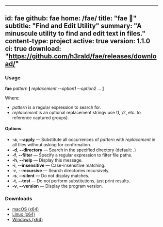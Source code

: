-----
id: fae
github: fae
home: /fae/
title: "fae 🧚"
subtitle: "Find and Edit Utility"
summary: "A minuscule utility to find and edit text in files." 
content-type: project
active: true
version: 1.1.0
ci: true
download: "https://github.com/h3rald/fae/releases/download/"
-----

### Usage


**fae** _pattern_  **[** _replacement_ _\-\-option1_ _\-\-option2_ ... **]**

Where:

* _pattern_ is a regular expression to search for.
* _replacement_ is an optional replacement stringv use \1, \2, etc. to reference captured groups).

#### Options

* **-a**, **\-\-apply** &mdash; Substitute all occurrences of *pattern* with *replacement* in all files without asking for confirmation.
* **-d**, **\-\-directory** &mdash; Search in the specified directory (default: .)
* **-f**, **\-\-filter** &mdash; Specify a regular expression to filter file paths.
* **-h**, **\-\-help** &mdash; Display this message.
* **-i**, **\-\-insensitive** &mdash; Case-insensitive matching.
* **-r**, **\-\-recursive** &mdash; Search directories recursively.
* **-s**, **\-\-silent** &mdash; Do not display matches.
* **-t**, **\-\-test** &mdash; Do not perform substitutions, just print results.
* **-v**, **\-\-version** &mdash; Display the program version.

### Downloads

* [macOS (x64)]({{$download}}v{{$version}}/{{$github}}_v{{$version}}_macosx_x64.zip)
* [Linux (x64)]({{$download}}v{{$version}}/{{$github}}_v{{$version}}_linux_x64.zip)
* [Windows (x64)]({{$download}}v{{$version}}/{{$github}}_v{{$version}}_windows_x64.zip)

